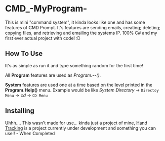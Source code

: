 ﻿# CMD_-MyProgram-

This is mini "command system", it kinda looks like one and has some features of CMD Prompt.
It's features are sending emails, creating; deleting; copying files, and retrieving and emailing the systems IP.
100% C# and my first ever actual project with code! :D


## How To Use

It's as simple as run it and type something random for the first time!

All **Program** features are used as *Program.--()*. 

**System** features are used one at a time based on the level printed in the **Program.Help()** menu. Example would be like *System Directory* -> `Directoy Menu` -> *cd* -> `CD Menu`


## Installing
Uhhh.... This wasn't made for use... kinda just a project of mine, [Hand Tracking](https://github.com/Connor12858/Hand-Tracking) is a project currently under development and something you can use!! - When Completed
